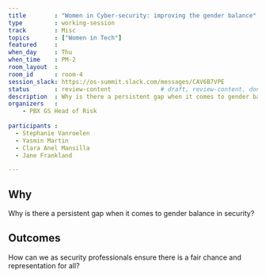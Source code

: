 ```yaml
---
title        : "Women in Cyber-security: improving the gender balance"
type         : working-session
track        : Misc
topics       : ["Women in Tech"]
featured     :
when_day     : Thu
when_time    : PM-2
room_layout  :
room_id      : room-4
session_slack: https://os-summit.slack.com/messages/CAV6B7VPE
status       : review-content              # draft, review-content, done
description  : Why is there a persistent gap when it comes to gender balance in security? How can we as security professionals ensure there is a fair chance and representation for all?
organizers   :
    - PBX GS Head of Risk
    
participants : 
  - Stephanie Vanroelen
  - Yasmin Martin
  - Clara Anel Mansilla
  - Jane Frankland

---
```


## Why

Why is there a persistent gap when it comes to gender balance in security?


## Outcomes

How can we as security professionals ensure there is a fair chance and representation for all?
